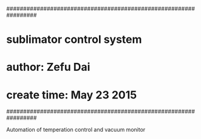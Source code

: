 


#################################################################
#
# sublimator control system
# author: Zefu Dai
# create time: May 23 2015
#################################################################

Automation of temperation control and vacuum monitor

